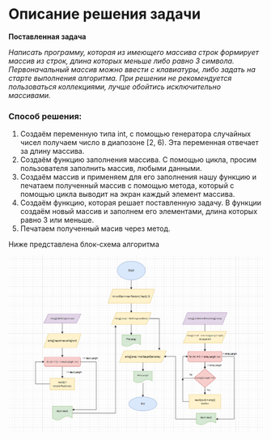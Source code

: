 # **Описание решения задачи**

**Поставленная задача**

*Написать программу, которая из имеющего массива строк формирует массив из строк, длина которых меньше либо равно 3 символа. Первоначальный массив можно ввести с клавиатуры, либо задать на старте выполнения алгоритма. При решении не рекомендуется пользоваться коллекциями, лучше обойтись исключительно массивами.*

### Способ решения:

1. Создаём переменную типа int, с помощью генератора случайных чисел получаем число в диапозоне [2, 6). Эта переменная отвечает за длину массива.
2. Создаём функцию заполнения массива. С помощью цикла, просим пользователя заполнить массив, любыми данными.
3. Создаём массив и применяем для его заполнения нашу функцию и печатаем полученный массив c помощью метода, который с помощью цикла выводит на экран каждый элемент массива.
4. Создаём функцию, которая решает поставленную задачу. В функции создаём новый массив и заполнем его элементами, длина которых равно 3 или меньше.
5. Печатаем полученный масив через метод.


Ниже представлена блок-схема алгоритма

![Блок схема](shema.png)

